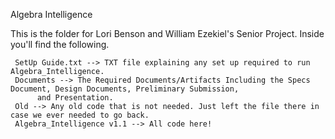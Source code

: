 Algebra Intelligence
     
This is the folder for Lori Benson and William Ezekiel's Senior Project. Inside you'll find the following.
     
     SetUp Guide.txt --> TXT file explaining any set up required to run Algebra_Intelligence.
     Documents --> The Required Documents/Artifacts Including the Specs Document, Design Documents, Preliminary Submission,
          and Presentation.
     Old --> Any old code that is not needed. Just left the file there in case we ever needed to go back.
     Algebra_Intelligence v1.1 --> All code here!
